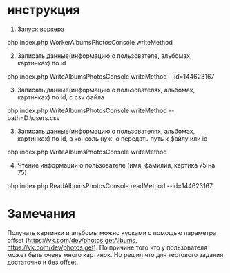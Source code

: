# инструкция 

1) Запуск воркера

php index.php WorkerAlbumsPhotosConsole writeMethod

2) Записать данные(информацию о пользователе, альбомах, картинках) по id

php index.php WriteAlbumsPhotosConsole writeMethod --id=144623167

3) Записать данные(информацию о пользователях, альбомах, картинках) по id, с csv файла

php index.php WriteAlbumsPhotosConsole writeMethod --path=D:\users.csv

3) Записать данные(информацию о пользователях, альбомах, картинках) по id, в консоль нужно передать путь к файлу или id

php index.php WriteAlbumsPhotosConsole writeMethod

4) Чтение информации о пользователе (имя, фамилия, картика 75 на 75)

php index.php ReadAlbumsPhotosConsole readMethod --id=144623167

# Замечания
Получать картинки и альбомы можно кусками с помощью параметра offset (https://vk.com/dev/photos.getAlbums, https://vk.com/dev/photos.get).
По причине того что у пользователя может быть очень много картинок.
Но решил что для тестового задания достаточно и без offset.

